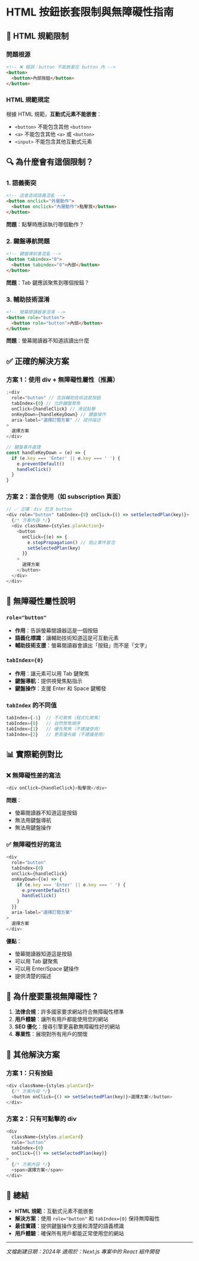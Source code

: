 # HTML 按鈕嵌套限制與無障礙性指南

## 🚫 HTML 規範限制

### 問題根源

```html
<!-- ❌ 錯誤：button 不能嵌套在 button 內 -->
<button>
  <button>內部按鈕</button>
</button>
```

### HTML 規範規定

根據 HTML 規範，**互動式元素不能嵌套**：

- `<button>` 不能包含其他 `<button>`
- `<a>` 不能包含其他 `<a>` 或 `<button>`
- `<input>` 不能包含其他互動式元素

## 🔍 為什麼會有這個限制？

### 1. 語義衝突

```html
<!-- 這會造成語義混亂 -->
<button onclick="外層動作">
  <button onclick="內層動作">點擊我</button>
</button>
```

**問題**：點擊時應該執行哪個動作？

### 2. 鍵盤導航問題

```html
<!-- 鍵盤導航會混亂 -->
<button tabindex="0">
  <button tabindex="0">內部</button>
</button>
```

**問題**：Tab 鍵應該聚焦到哪個按鈕？

### 3. 輔助技術混淆

```html
<!-- 螢幕閱讀器會混淆 -->
<button role="button">
  <button role="button">內部</button>
</button>
```

**問題**：螢幕閱讀器不知道該讀出什麼

## ✅ 正確的解決方案

### 方案 1：使用 div + 無障礙性屬性（推薦）

```javascript
;<div
  role="button" // 告訴輔助技術這是按鈕
  tabIndex={0} // 允許鍵盤聚焦
  onClick={handleClick} // 滑鼠點擊
  onKeyDown={handleKeyDown} // 鍵盤操作
  aria-label="選擇訂閱方案" // 提供描述
>
  選擇方案
</div>

// 鍵盤事件處理
const handleKeyDown = (e) => {
  if (e.key === 'Enter' || e.key === ' ') {
    e.preventDefault()
    handleClick()
  }
}
```

### 方案 2：混合使用（如 subscription 頁面）

```javascript
// ✅ 正確：div 包含 button
<div role="button" tabIndex={0} onClick={() => setSelectedPlan(key)}>
  {/* 方案內容 */}
  <div className={styles.planAction}>
    <button
      onClick={(e) => {
        e.stopPropagation() // 阻止事件冒泡
        setSelectedPlan(key)
      }}
    >
      選擇方案
    </button>
  </div>
</div>
```

## 🎯 無障礙性屬性說明

### `role="button"`

- **作用**：告訴螢幕閱讀器這是一個按鈕
- **語義化標識**：讓輔助技術知道這是可互動元素
- **輔助技術支援**：螢幕閱讀器會讀出「按鈕」而不是「文字」

### `tabIndex={0}`

- **作用**：讓元素可以用 Tab 鍵聚焦
- **鍵盤導航**：提供視覺焦點指示
- **鍵盤操作**：支援 Enter 和 Space 鍵觸發

### `tabIndex` 的不同值

```javascript
tabIndex={-1}  // 不可聚焦（程式化聚焦）
tabIndex={0}   // 自然聚焦順序
tabIndex={1}   // 優先聚焦（不建議使用）
tabIndex={2}   // 更高優先級（不建議使用）
```

## 📊 實際範例對比

### ❌ 無障礙性差的寫法

```javascript
<div onClick={handleClick}>點擊我</div>
```

**問題**：

- 螢幕閱讀器不知道這是按鈕
- 無法用鍵盤導航
- 無法用鍵盤操作

### ✅ 無障礙性好的寫法

```javascript
<div
  role="button"
  tabIndex={0}
  onClick={handleClick}
  onKeyDown={(e) => {
    if (e.key === 'Enter' || e.key === ' ') {
      e.preventDefault()
      handleClick()
    }
  }}
  aria-label="選擇訂閱方案"
>
  選擇方案
</div>
```

**優點**：

- 螢幕閱讀器知道這是按鈕
- 可以用 Tab 鍵聚焦
- 可以用 Enter/Space 鍵操作
- 提供清楚的描述

## 🌟 為什麼要重視無障礙性？

1. **法律合規**：許多國家要求網站符合無障礙性標準
2. **用戶體驗**：讓所有用戶都能使用您的網站
3. **SEO 優化**：搜尋引擎更喜歡無障礙性好的網站
4. **專業性**：展現對所有用戶的關懷

## 🔧 其他解決方案

### 方案 1：只有按鈕

```javascript
<div className={styles.planCard}>
  {/* 方案內容 */}
  <button onClick={() => setSelectedPlan(key)}>選擇方案</button>
</div>
```

### 方案 2：只有可點擊的 div

```javascript
<div
  className={styles.planCard}
  role="button"
  tabIndex={0}
  onClick={() => setSelectedPlan(key)}
>
  {/* 方案內容 */}
  <span>選擇方案</span>
</div>
```

## 📝 總結

- **HTML 規範**：互動式元素不能嵌套
- **解決方案**：使用 `role="button"` 和 `tabIndex={0}` 保持無障礙性
- **最佳實踐**：提供鍵盤操作支援和清楚的語義標識
- **用戶體驗**：確保所有用戶都能正常使用您的網站

---

_文檔創建日期：2024年_
_適用於：Next.js 專案中的 React 組件開發_
